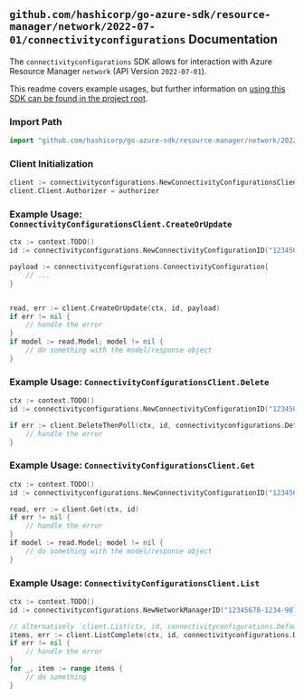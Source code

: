 
## `github.com/hashicorp/go-azure-sdk/resource-manager/network/2022-07-01/connectivityconfigurations` Documentation

The `connectivityconfigurations` SDK allows for interaction with Azure Resource Manager `network` (API Version `2022-07-01`).

This readme covers example usages, but further information on [using this SDK can be found in the project root](https://github.com/hashicorp/go-azure-sdk/tree/main/docs).

### Import Path

```go
import "github.com/hashicorp/go-azure-sdk/resource-manager/network/2022-07-01/connectivityconfigurations"
```


### Client Initialization

```go
client := connectivityconfigurations.NewConnectivityConfigurationsClientWithBaseURI("https://management.azure.com")
client.Client.Authorizer = authorizer
```


### Example Usage: `ConnectivityConfigurationsClient.CreateOrUpdate`

```go
ctx := context.TODO()
id := connectivityconfigurations.NewConnectivityConfigurationID("12345678-1234-9876-4563-123456789012", "example-resource-group", "networkManagerName", "configurationName")

payload := connectivityconfigurations.ConnectivityConfiguration{
	// ...
}


read, err := client.CreateOrUpdate(ctx, id, payload)
if err != nil {
	// handle the error
}
if model := read.Model; model != nil {
	// do something with the model/response object
}
```


### Example Usage: `ConnectivityConfigurationsClient.Delete`

```go
ctx := context.TODO()
id := connectivityconfigurations.NewConnectivityConfigurationID("12345678-1234-9876-4563-123456789012", "example-resource-group", "networkManagerName", "configurationName")

if err := client.DeleteThenPoll(ctx, id, connectivityconfigurations.DefaultDeleteOperationOptions()); err != nil {
	// handle the error
}
```


### Example Usage: `ConnectivityConfigurationsClient.Get`

```go
ctx := context.TODO()
id := connectivityconfigurations.NewConnectivityConfigurationID("12345678-1234-9876-4563-123456789012", "example-resource-group", "networkManagerName", "configurationName")

read, err := client.Get(ctx, id)
if err != nil {
	// handle the error
}
if model := read.Model; model != nil {
	// do something with the model/response object
}
```


### Example Usage: `ConnectivityConfigurationsClient.List`

```go
ctx := context.TODO()
id := connectivityconfigurations.NewNetworkManagerID("12345678-1234-9876-4563-123456789012", "example-resource-group", "networkManagerName")

// alternatively `client.List(ctx, id, connectivityconfigurations.DefaultListOperationOptions())` can be used to do batched pagination
items, err := client.ListComplete(ctx, id, connectivityconfigurations.DefaultListOperationOptions())
if err != nil {
	// handle the error
}
for _, item := range items {
	// do something
}
```
